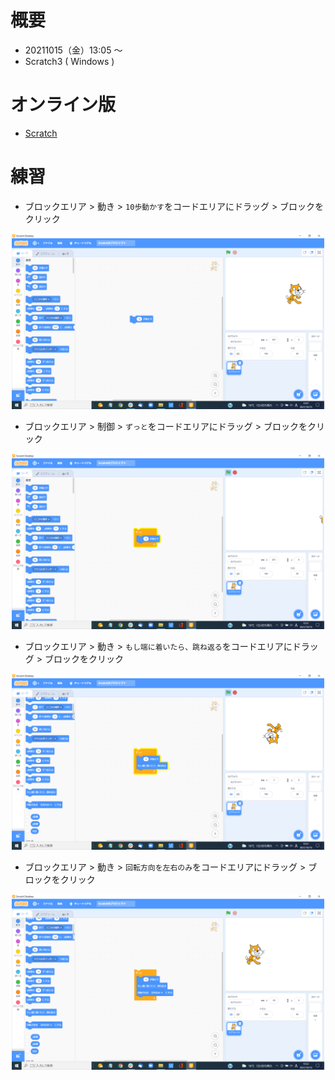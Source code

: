 # 概要
- 20211015（金）13:05 〜
- Scratch3 ( Windows )
<p></p>

# オンライン版
- [Scratch](https://scratch.mit.edu/)
<p></p>

# 練習
- ブロックエリア > 動き > `10歩動かす`をコードエリアにドラッグ > ブロックをクリック
<center><img src="./img/scratch01.png" width="500px"></center>
<p></p>
<div class="page-break"></div>

- ブロックエリア > 制御 > `ずっと`をコードエリアにドラッグ > ブロックをクリック
<center><img src="./img/scratch02.png" width="500px"></center>
<p></p>

- ブロックエリア > 動き > `もし端に着いたら、跳ね返る`をコードエリアにドラッグ > ブロックをクリック
<center><img src="./img/scratch03.png" width="500px"></center>
<p></p>
<div class="page-break"></div>

- ブロックエリア > 動き > `回転方向を左右のみ`をコードエリアにドラッグ > ブロックをクリック
<center><img src="./img/scratch04.png" width="500px"></center>
<p></p>
<div class="page-break"></div>
